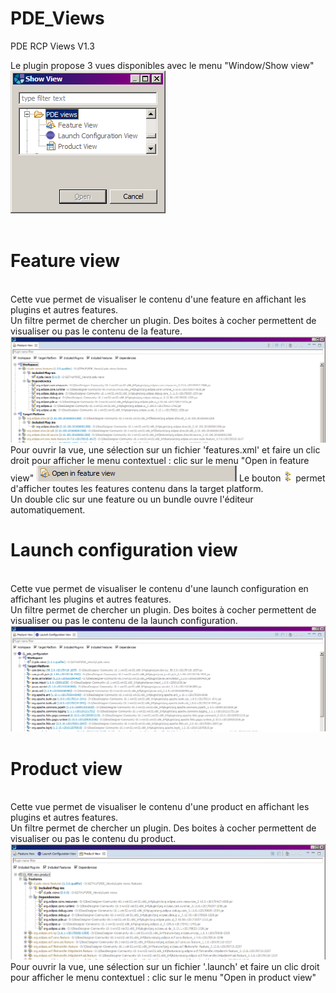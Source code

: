 # PDE_Views
PDE RCP Views V1.3<br>

Le plugin propose 3 vues disponibles avec le menu "Window/Show view"<br>
<img src="https://github.com/cylagarde/PDE_Views/blob/master/document/show_views.png"/><br>
<br>
<H1>Feature view</H1><br>
Cette vue permet de visualiser le contenu d'une feature en affichant les plugins et autres features.<br>
Un filtre permet de chercher un plugin. Des boites à cocher permettent de visualiser ou pas le contenu de la feature.<br>
<img src="https://github.com/cylagarde/PDE_Views/blob/master/document/feature_view.png"/>
Pour ouvrir la vue, une sélection sur un fichier 'features.xml' et faire un clic droit pour afficher le menu contextuel : clic sur le menu "Open in feature view" <img src="https://github.com/cylagarde/PDE_Views/blob/master/document/open_in_feature_view.png"/>
Le bouton <img src="https://github.com/cylagarde/PDE_Views/blob/master/document/getAllFeatures.png"/> permet d'afficher toutes les features contenu dans la target platform.<br>
Un double clic sur une feature ou un bundle ouvre l'éditeur automatiquement.

<br>

<H1>Launch configuration view</H1><br>
Cette vue permet de visualiser le contenu d'une launch configuration en affichant les plugins et autres features.<br>
Un filtre permet de chercher un plugin. Des boites à cocher permettent de visualiser ou pas le contenu de la launch configuration.<br>
<img src="https://github.com/cylagarde/PDE_Views/blob/master/document/launch_configuration_view.png"/>

<br>
<H1>Product view</H1><br>
Cette vue permet de visualiser le contenu d'une product en affichant les plugins et autres features.<br>
Un filtre permet de chercher un plugin. Des boites à cocher permettent de visualiser ou pas le contenu du product.<br>
<img src="https://github.com/cylagarde/PDE_Views/blob/master/document/product_view.png"/>
Pour ouvrir la vue, une sélection sur un fichier '.launch' et faire un clic droit pour afficher le menu contextuel : clic sur le menu "Open in product view"
